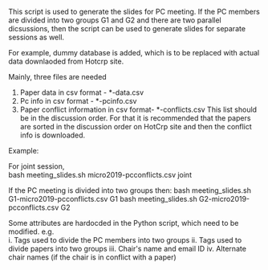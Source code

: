 This script is used to generate the slides for PC meeting.
If the PC members are divided into two groups G1 and G2 and there are two parallel dicsussions, then the script can be used to generate slides for separate sessions as well.

For example, dummy database is added, which is to be replaced with actual data downlaoded from Hotcrp site.

Mainly, three files are needed

1) Paper data in csv format - \*-data.csv
2) Pc info in csv format - \*-pcinfo.csv
3) Paper conflict information in csv format- \*-conflicts.csv This list should be in the discussion order. For that it is recommended that the papers are sorted in the discussion order on HotCrp site and then the conflict info is downloaded.

Example: 

For joint session,  
bash meeting_slides.sh micro2019-pcconflicts.csv joint 

If the PC meeting is divided into two groups then: 
bash meeting_slides.sh G1-micro2019-pcconflicts.csv G1 
bash meeting_slides.sh G2-micro2019-pcconflicts.csv G2 

Some attributes are hardocded in the Python script, which need to be modified. 
e.g.  
i. Tags used to divide the PC members into two groups 
ii. Tags used to divide papers into two groups 
iii. Chair's name and email ID 
iv. Alternate chair names (if the chair is in conflict with a paper) 

